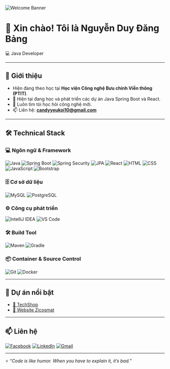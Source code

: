 <!-- Banner chào mừng -->
![Welcome Banner](https://i.ibb.co/2vN4hFv/github-banner.gif)

# 👋 Xin chào! Tôi là Nguyễn Duy Đăng Bảng  
💻 Java Developer  

---

## 🚀 Giới thiệu
- Hiện đang theo học tại **Học viện Công nghệ Bưu chính Viễn thông (PTIT)**.
- 🔭 Hiện tại đang học và phát triển các dự án Java Spring Boot và React.  
- 🌱 Luôn tìm tòi học hỏi công nghệ mới.  
- 📫 Liên hệ: **candyyeukoi10@gmail.com**  

---

## 🛠 Technical Stack

### 💻 Ngôn ngữ & Framework
![Java](https://img.shields.io/badge/Java_17-ED8B00?style=for-the-badge&logo=openjdk&logoColor=white)
![Spring Boot](https://img.shields.io/badge/Spring_Boot_3-6DB33F?style=for-the-badge&logo=springboot&logoColor=white)
![Spring Security](https://img.shields.io/badge/Spring_Security-6DB33F?style=for-the-badge&logo=springsecurity&logoColor=white)
![JPA](https://img.shields.io/badge/JPA-007396?style=for-the-badge&logo=hibernate&logoColor=white)
![React](https://img.shields.io/badge/React-61DAFB?style=for-the-badge&logo=react&logoColor=black)
![HTML](https://img.shields.io/badge/HTML5-E34F26?style=for-the-badge&logo=html5&logoColor=white)
![CSS](https://img.shields.io/badge/CSS3-1572B6?style=for-the-badge&logo=css3&logoColor=white)
![JavaScript](https://img.shields.io/badge/JavaScript-F7E017?style=for-the-badge&logo=javascript&logoColor=black)
![Bootstrap](https://img.shields.io/badge/Bootstrap-7952B3?style=for-the-badge&logo=bootstrap&logoColor=white)

### 🗄 Cơ sở dữ liệu
![MySQL](https://img.shields.io/badge/MySQL-4479A1?style=for-the-badge&logo=mysql&logoColor=white)
![PostgreSQL](https://img.shields.io/badge/PostgreSQL-4169E1?style=for-the-badge&logo=postgresql&logoColor=white)

### ⚙️ Công cụ phát triển
![IntelliJ IDEA](https://img.shields.io/badge/IntelliJ_IDEA-000000?style=for-the-badge&logo=intellijidea&logoColor=white)
![VS Code](https://img.shields.io/badge/VS_Code-007ACC?style=for-the-badge&logo=visualstudiocode&logoColor=white)

### 🛠 Build Tool
![Maven](https://img.shields.io/badge/Maven-C71A36?style=for-the-badge&logo=apachemaven&logoColor=white)
![Gradle](https://img.shields.io/badge/Gradle-02303A?style=for-the-badge&logo=gradle&logoColor=white)

### 📦 Container & Source Control
![Git](https://img.shields.io/badge/Git-F05033?style=for-the-badge&logo=git&logoColor=white)
![Docker](https://img.shields.io/badge/Docker-2496ED?style=for-the-badge&logo=docker&logoColor=white)

---

## 🌟 Dự án nổi bật
- [🔹 TechShop](https://github.com/bangit14/TechShop)  
- [🔹 Website Zicosmat]()  

---

## 📫 Liên hệ
[![Facebook](https://img.shields.io/badge/Facebook-1877F2?style=for-the-badge&logo=facebook&logoColor=white)](https://www.facebook.com/angbang.72325)
[![LinkedIn](https://img.shields.io/badge/LinkedIn-0A66C2?style=for-the-badge&logo=linkedin&logoColor=white)](https://linkedin.com/in/yourprofile)
[![Gmail](https://img.shields.io/badge/Gmail-D14836?style=for-the-badge&logo=gmail&logoColor=white)](mailto:candyyeukoi10@gmail.com)

---
⭐️ _“Code is like humor. When you have to explain it, it’s bad.”_  
